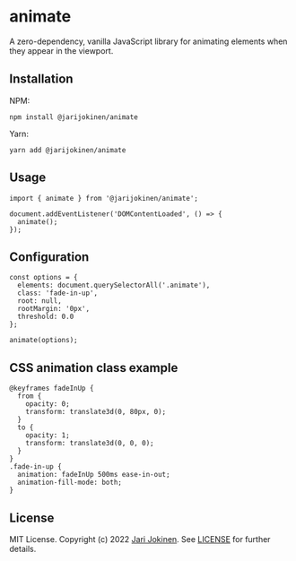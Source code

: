 # animate

A zero-dependency, vanilla JavaScript library for animating elements when they
appear in the viewport.

## Installation

NPM:

    npm install @jarijokinen/animate

Yarn:

    yarn add @jarijokinen/animate

## Usage

    import { animate } from '@jarijokinen/animate';

    document.addEventListener('DOMContentLoaded', () => {
      animate();
    });

## Configuration

    const options = {
      elements: document.querySelectorAll('.animate'),
      class: 'fade-in-up',
      root: null,
      rootMargin: '0px',
      threshold: 0.0
    };

    animate(options);

## CSS animation class example

    @keyframes fadeInUp {
      from {
        opacity: 0;
        transform: translate3d(0, 80px, 0); 
      }
      to {
        opacity: 1;
        transform: translate3d(0, 0, 0); 
      }
    }
    .fade-in-up {
      animation: fadeInUp 500ms ease-in-out;
      animation-fill-mode: both;
    }

## License

MIT License. Copyright (c) 2022 [Jari Jokinen](https://jarijokinen.com).  See
[LICENSE](https://github.com/jarijokinen/animate/blob/main/LICENSE.txt)
for further details.

